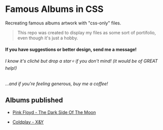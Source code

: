 # Famous Albums in CSS
Recreating famous albums artwork with "css-only" files.

> This repo was created to display my files as some sort of portifolio, even though it's just a hobby.

#### If you have suggestions or better design, send me a message!
###### I know it's cliché but drop a star:star: if you don't mind! (it would be of GREAT help!)
###### ...and if you're feeling generous, buy me a coffee!

## Albums published

- [Pink Floyd - The Dark Side Of The Moon](https://github.com/henrcaio/Famous_Albums_in_CSS/tree/main/Pink%20Floyd%20-%20Dark%20Side%20of%20the%20Moon)

- [Coldplay - X&Y](https://github.com/henrcaio/Famous_Albums_in_CSS/tree/main/Coldplay%20-%20X%26Y)
